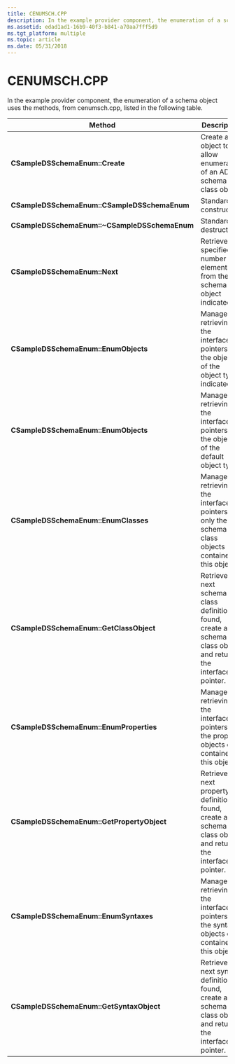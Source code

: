 ```yaml
---
title: CENUMSCH.CPP
description: In the example provider component, the enumeration of a schema object uses the methods, from cenumsch.cpp, listed in the following table.
ms.assetid: edad1ad1-16b9-40f3-b841-a70aa7fff5d9
ms.tgt_platform: multiple
ms.topic: article
ms.date: 05/31/2018
---
```


# CENUMSCH.CPP

In the example provider component, the enumeration of a schema object uses the methods, from cenumsch.cpp, listed in the following table.



| Method                                        | Description                                                                                                          |
|-----------------------------------------------|----------------------------------------------------------------------------------------------------------------------|
| **CSampleDSSchemaEnum::Create**               | Create an object to allow enumeration of an ADSI schema class object.                                                |
| **CSampleDSSchemaEnum::CSampleDSSchemaEnum**  | Standard constructor.                                                                                                |
| **CSampleDSSchemaEnum::~CSampleDSSchemaEnum** | Standard destructor.                                                                                                 |
| **CSampleDSSchemaEnum::Next**                 | Retrieve the specified number of elements from the schema object indicated.                                          |
| **CSampleDSSchemaEnum::EnumObjects**          | Manage retrieving the interfaces pointers to the objects of the object type indicated.                               |
| **CSampleDSSchemaEnum::EnumObjects**          | Manage retrieving the interface pointers to the objects of the default object type.                                  |
| **CSampleDSSchemaEnum::EnumClasses**          | Manage retrieving the interface pointers to only the schema class objects contained in this object.                  |
| **CSampleDSSchemaEnum::GetClassObject**       | Retrieve the next schema class definition; if found, create a schema class object, and return the interface pointer. |
| **CSampleDSSchemaEnum::EnumProperties**       | Manage retrieving the interface pointers to the property objects only contained in this object.                      |
| **CSampleDSSchemaEnum::GetPropertyObject**    | Retrieve the next property definition; if found, create a schema class object, and return the interface pointer.     |
| **CSampleDSSchemaEnum::EnumSyntaxes**         | Manage retrieving the interface pointers to the syntax objects only contained in this object.                        |
| **CSampleDSSchemaEnum::GetSyntaxObject**      | Retrieve the next syntax definition; if found, create a schema class object, and return the interface pointer.       |



 

 

 




